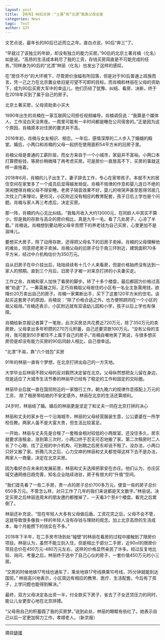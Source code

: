 ```yaml
---
layout: post
title: 【特写】90后买房：“土著”和“北漂”都靠父母支援
categories: News
tags:  Test
author: GZY
---
```


文艺点说，最年长的90后已近而立之年。直白点说，90后“奔三”了。

“早就过了该独立的年龄，却没有独立的能力买房。”90后的北京土著肖楠（化名）如是说。“高昂的生活成本耗尽了我的工资，存钱买房简直是不可能完成的任务。”同样身为90后的“北漂”林丽（化名）也发出了这样的感叹。

在“房住不炒”的大环境下，尽管房价涨幅有所回落，但是对于90后普通上班族而言，凭一己之力在北京置业依旧是可望不可即的目标。而肖楠和林丽在父母的资助下，成为90后买房大军中的幸运儿，他们历经了犹豫、纠结、看房、决断，终于在2018年买到了属于自己的房子。

北京土著买房，父母资助卖小买大

1990年出生的肖楠在一家互联网公司担任视频编导。肖楠调侃说：“我算是个媒体人，工作没白天没黑夜。一周里可能有一半时间都是睡在公司宿舍的。”正是因为这个原因，肖楠原本对住房的要求并不高。

2016年初，肖楠与女友相识、相恋。一年后，感情深厚的二人步入了婚姻的殿堂。婚后，小两口和肖楠的父母一起挤在使用面积54平方米的旧房子里。

肖楠父母是普通的工薪阶层，而女方来自于一个小城市，家庭并不富裕。小两口本打算攒些钱，等房价稍微降了再考虑买房。可是房价一直居高不下，买房的事就这样一直拖着。

2018年6月，肖楠的儿子出生了。妻子辞去工作，专心在家带孩子。本就不大的居住空间在家里多了一个成员后显得越发局促。肖楠不规律的作息和婴儿连日不绝的哭闹搅得肖楠父母不得安睡。老房子隔音效果不好，婴儿的啼哭声甚至惹得邻居几次找上门来理论。更何况，小区附近没有相应的教育配套，孩子日后上学也是个问题。肖楠与家人再三考虑后，决定买房。

那一阵，肖楠的内心无比纠结。“我每月收入大约13000元，在同龄人中其实不算少。但是我的存款与高企的房价相比，真是九牛一毛。看了几处房子，心凉了半截。” 肖楠说。肖楠想到要动用父母辛苦攒下的养老钱为自己买房，心里更加不是滋味儿。

要想买大房子，除了动用存款，还得把父母名下的旧房子卖掉。肖楠的父母理解他的难处，同意把老房子卖掉。肖楠父母的旧房子位于南三环附近，建筑面积70多平方米，经过中介机构估价为350万元。

自从旧房子在中介挂出后，陆陆续续有十几个人来看房，但是价格始终没有达到一家人的预期。直到三个月后，旧房子才被一对来京打拼的小夫妻买走。

工作之余，肖楠和家人加快了看房的脚步。转了十多个楼盘，最后都因为价格过高被“劝退”了。一筹莫展之际，正巧肖楠祖父母居住的小区有一名业主急需用钱，欲降价20万卖出自己的房子。肖楠一家果断出手，买下了这套120平方米的住宅。谈起买这套房子的原因，肖楠说：“除了价格合适之外，也方便照顾同在一个小区的祖父祖母。”肖楠还表示，小区附近就有双语幼儿园和小学，孩子以后上学也有保障。

肖楠给新京报记者算了一笔账，此次买房总共花费近720万元，除了350万元的卖房款，父母拿出多年积攒的270万元积蓄，自己还要贷款100万元。“没有父母的支持，我可能到50岁都住不上属于自己的房子。”肖楠自嘲地笑了笑说，与很多想买房但是却没有能力买房的90后同龄人相比，自己很幸运。

“北漂”不易，靠“六个钱包”买房

91年的林丽一直有个梦想，在北京打拼出自己的一方天地。

大学毕业后林丽不顾父母的反对毅然决定留在北京。父母纵然想把女儿留在身边，但是适应了大城市生活节奏的林丽早已经有了稳定的工作和固定的交际圈。

林丽毕业后就一直在国贸附近的一家银行工作，朝九晚六的规律作息搭配上万元的工资， 除了租房带给她的不安定感外，林丽在北京的生活还算顺利。

24岁时，林丽结了婚。婚后的林丽更是坚定了和丈夫一同在北京打拼的决心

林丽和丈夫的家乡在一个沿海城市，林丽的父母经营服装生意，公公婆婆在一所学校任教。两家人虽不是大富大贵，但生活比较富足。

一开始，林丽与丈夫先是合租了一套租金相对较低的小两居室。还没住多久，房东就要求涨租金，涨到第三次时，小两口终于忍无可忍地搬了家。第二次租房时二人长了个心眼，找了正规的中介机构，可到期之后房东却说不租了。没办法，小两口只好又搬了家。折腾几次之后，心力交瘁的林丽和丈夫都觉得这样下去不是办法，两家人一商量，决定在北京买房。

因为看好亦庄未来的发展前景，林丽和丈夫选择把家安在亦庄。他们认为，亦庄区域交通网络日趋完善，知名企业陆续进驻，房子有很大的“升值”空间。

“我们首先看了一些二手房，贵一点的房子总价700多万元，便宜一些的房子总价650多万元。不管怎么样，对只工作了几年的我们来说都是天文数字。”林丽说。决定买房之后林丽连周末的朋友邀约都推掉了，一天看3个至4个楼盘，看完之后累倒了。

林丽还补充说，“现在年轻人大多有父母做后盾，工资花完之后，父母不会不管，这就导致很多像我一样的年轻人没有存钱与理财的观念。加上北京高昂的生活成本，每个月能攒下的钱实在不多。”

2018年下半年，在二手房市场到处“碰壁”的林丽在看房的过程中接触到了限房价项目。林丽认为，虽然不能立刻入住，但是相比于部分二手房，近90㎡的限房价项目总价在450万元-480万元左右，这样的价格显然亲民了许多。经过反复地比较、询问、考量之后，林丽终于选中了自己心仪的房子，一套价值450万元的小三居。

“交房的时候地铁17号线也通车了，乘坐地铁17号线换乘10号线，35分钟就能到达国贸。” 林丽高兴地表示，小区周边有相应的教育、医疗、生活配套。今后有了孩子，上学问题也能得到解决。”

最终，双方父母决定各出资一半，付全款买下房子，省去了子女还贷压力的同时，能让儿女更安心地在北京拼搏。

“父母用自己的积蓄圆了我的买房梦。”说到此处，林丽的眼眶有些红了。她表示自己以后一定更加努力工作，孝顺老人。（新京报）

*****

摘自[链接](http://house.qq.com/a/20190131/003049.htm)